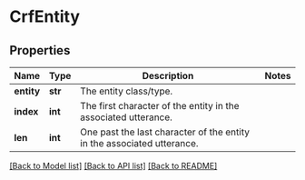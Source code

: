 # CrfEntity

## Properties
Name | Type | Description | Notes
------------ | ------------- | ------------- | -------------
**entity** | **str** | The entity class/type. | 
**index** | **int** | The first character of the entity in the associated utterance. | 
**len** | **int** | One past the last character of the entity in the associated utterance. | 

[[Back to Model list]](../README.md#documentation-for-models) [[Back to API list]](../README.md#documentation-for-api-endpoints) [[Back to README]](../README.md)


